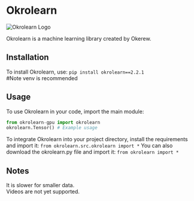 # Okrolearn

![Okrolearn Logo](https://github.com/Okerew/okrolearn/assets/93822247/2c3e95ea-394d-4e29-8b97-13281ee695b7)

Okrolearn is a machine learning library created by Okerew.

## Installation

To install Okrolearn, use:
`pip install okrolearn==2.2.1`
<br>
#Note venv is recommended

## Usage

To use Okrolearn in your code, import the main module:
```python
from okrolearn-gpu import okrolearn
okrolearn.Tensor() # Example usage
```
To integrate Okrolearn into your project directory, install the requirements and import it:
`from okrolearn.src.okrolearn import *`
You can also download the okrolearn.py file and import it:
`from okrolearn import *`
## Notes
It is slower for smaller data.
<br>
Videos are not yet supported.
